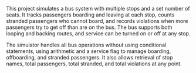 This project simulates a bus system with multiple stops and a set number of seats. 
It tracks passengers boarding and leaving at each stop, counts stranded passengers who cannot board, and records violations when more passengers try to get off than are on the bus. 
The bus supports both looping and backing routes, and service can be turned on or off at any stop.

The simulator handles all bus operations without using conditional statements, using arithmetic and a service flag to manage boarding, offboarding, and stranded passengers. 
It also allows retrieval of stop names, total passengers, total stranded, and total violations at any point.
